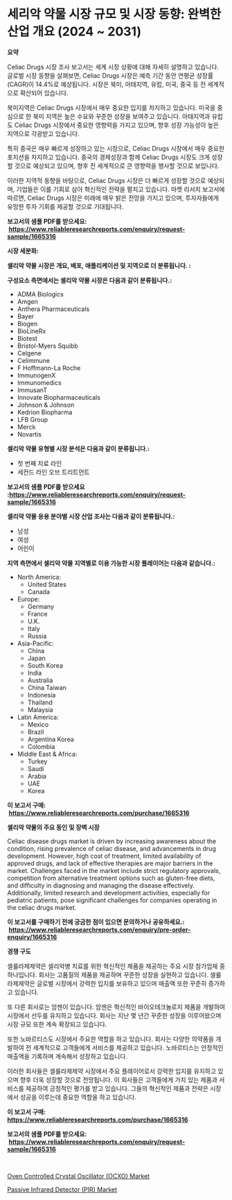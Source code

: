 <p><h1>세리악 약물 시장 규모 및 시장 동향: 완벽한 산업 개요 (2024 ~ 2031)</h1></p><p><strong>요약</strong></p>
<p><p>Celiac Drugs 시장 조사 보고서는 세계 시장 상황에 대해 자세히 설명하고 있습니다. 글로벌 시장 동향을 살펴보면, Celiac Drugs 시장은 예측 기간 동안 연평균 성장률(CAGR)이 14.4%로 예상됩니다. 시장은 북미, 아태지역, 유럽, 미국, 중국 등 전 세계적으로 확산되어 있습니다.</p><p>북미지역은 Celiac Drugs 시장에서 매우 중요한 입지를 차지하고 있습니다. 미국을 중심으로 한 북미 지역은 높은 수요와 꾸준한 성장을 보여주고 있습니다. 아태지역과 유럽도 Celiac Drugs 시장에서 중요한 영향력을 가지고 있으며, 향후 성장 가능성이 높은 지역으로 각광받고 있습니다.</p><p>특히 중국은 매우 빠르게 성장하고 있는 시장으로, Celiac Drugs 시장에서 매우 중요한 포지션을 차지하고 있습니다. 중국의 경제성장과 함께 Celiac Drugs 시장도 크게 성장할 것으로 예상되고 있으며, 향후 전 세계적으로 큰 영향력을 행사할 것으로 보입니다.</p><p>이러한 지역적 동향을 바탕으로, Celiac Drugs 시장은 더 빠르게 성장할 것으로 예상되며, 기업들은 이를 기회로 삼아 혁신적인 전략을 펼치고 있습니다. 마켓 리서치 보고서에 따르면, Celiac Drugs 시장은 미래에 매우 밝은 전망을 가지고 있으며, 투자자들에게 유망한 투자 기회를 제공할 것으로 기대됩니다.</p></p>
<p><strong>보고서의 샘플 PDF를 받으세요: &nbsp;<a href="https://www.reliableresearchreports.com/enquiry/request-sample/1665316">https://www.reliableresearchreports.com/enquiry/request-sample/1665316</a></strong></p>
<p><strong>시장 세분화:</strong></p>
<p><strong> 셀리악 약물 시장은 개요, 배포, 애플리케이션 및 지역으로 더 분류됩니다. :</strong></p>
<p><strong>구성요소 측면에서는 셀리악 약물 시장은 다음과 같이 분류됩니다.:</strong></p>
<p><ul><li>ADMA Biologics</li><li>Amgen</li><li>Anthera Pharmaceuticals</li><li>Bayer</li><li>Biogen</li><li>BioLineRx</li><li>Biotest</li><li>Bristol-Myers Squibb</li><li>Celgene</li><li>Celimmune</li><li>F Hoffmann-La Roche</li><li>ImmunogenX</li><li>Immunomedics</li><li>ImmusanT</li><li>Innovate Biopharmaceuticals</li><li>Johnson & Johnson</li><li>Kedrion Biopharma</li><li>LFB Group</li><li>Merck</li><li>Novartis</li></ul></p>
<p><strong> 셀리악 약물 유형별 시장 분석은 다음과 같이 분류됩니다.:</strong></p>
<p><ul><li>첫 번째 치료 라인</li><li>세컨드 라인 오브 트리트먼트</li></ul></p>
<p><strong>보고서의 샘플 PDF를 받으세요 :<a href="https://www.reliableresearchreports.com/enquiry/request-sample/1665316">https://www.reliableresearchreports.com/enquiry/request-sample/1665316</a></strong></p>
<p><strong> 셀리악 약물 응용 분야별 시장 산업 조사는 다음과 같이 분류됩니다.:</strong></p>
<p><ul><li>남성</li><li>여성</li><li>어린이</li></ul></p>
<p><strong>지역 측면에서 셀리악 약물 지역별로 이용 가능한 시장 플레이어는 다음과 같습니다.:</strong></p>
<p><ul>
    <li>
        North America:
        <ul>
            <li>United States</li>
            <li>Canada</li>
        </ul>
    </li>
    <li>
        Europe:
        <ul>
            <li>Germany</li>
            <li>France</li>
            <li>U.K.</li>
            <li>Italy</li>
            <li>Russia</li>
        </ul>
    </li>
    <li>
        Asia-Pacific:
        <ul>
            <li>China</li>
            <li>Japan</li>
            <li>South Korea</li>
            <li>India</li>
            <li>Australia</li>
            <li>China Taiwan</li>
            <li>Indonesia</li>
            <li>Thailand</li>
            <li>Malaysia</li>
        </ul>
    </li>
    <li>
        Latin America:
        <ul>
            <li>Mexico</li>
            <li>Brazil</li>
            <li>Argentina Korea</li>
            <li>Colombia</li>
        </ul>
    </li>
    <li>
        Middle East & Africa:
        <ul>
            <li>Turkey</li>
            <li>Saudi</li>
            <li>Arabia</li>
            <li>UAE</li>
            <li>Korea</li>
        </ul>
    </li>
    </ul></p>
<p><strong>이 보고서 구매: &nbsp;<a href="https://www.reliableresearchreports.com/purchase/1665316">https://www.reliableresearchreports.com/purchase/1665316</a></strong></p>
<p><strong>셀리악 약물의 주요 동인 및 장벽 시장</strong></p>
<p><p>Celiac disease drugs market is driven by increasing awareness about the condition, rising prevalence of celiac disease, and advancements in drug development. However, high cost of treatment, limited availability of approved drugs, and lack of effective therapies are major barriers in the market. Challenges faced in the market include strict regulatory approvals, competition from alternative treatment options such as gluten-free diets, and difficulty in diagnosing and managing the disease effectively. Additionally, limited research and development activities, especially for pediatric patients, pose significant challenges for companies operating in the celiac drugs market.</p></p>
<p><strong>이 보고서를 구매하기 전에 궁금한 점이 있으면 문의하거나 공유하세요.: &nbsp;<a href="https://www.reliableresearchreports.com/enquiry/pre-order-enquiry/1665316">https://www.reliableresearchreports.com/enquiry/pre-order-enquiry/1665316</a></strong></p>
<p><strong>경쟁 구도</strong></p>
<p><p>셀룰라제제약은 셀리악병 치료를 위한 혁신적인 제품을 제공하는 주요 시장 참가업체 중 하나입니다. 회사는 고품질의 제품을 제공하며 꾸준한 성장을 실현하고 있습니다. 셀룰라제제약은 글로벌 시장에서 강력한 입지를 보유하고 있으며 매출액 또한 꾸준히 증가하고 있습니다.</p><p>또 다른 회사로는 암젠이 있습니다. 암젠은 혁신적인 바이오테크놀로지 제품을 개발하여 시장에서 선두를 유지하고 있습니다. 회사는 지난 몇 년간 꾸준한 성장을 이루어왔으며 시장 규모 또한 계속 확장되고 있습니다.</p><p>또한 노바르티스도 시장에서 주요한 역할을 하고 있습니다. 회사는 다양한 의약품을 개발하여 전 세계적으로 고객들에게 서비스를 제공하고 있습니다. 노바르티스는 안정적인 매출액을 기록하며 계속해서 성장하고 있습니다.</p><p>이러한 회사들은 셀룰라제제약 시장에서 주요 플레이어로서 강력한 입지를 유지하고 있으며 향후 더욱 성장할 것으로 전망됩니다. 이 회사들은 고객들에게 가치 있는 제품과 서비스를 제공하여 긍정적인 평가를 받고 있습니다. 그들의 혁신적인 제품과 전략은 시장에서 성공을 이루는데 중요한 역할을 하고 있습니다.</p></p>
<p><strong>이 보고서 구매: &nbsp; <a href="https://www.reliableresearchreports.com/purchase/1665316">https://www.reliableresearchreports.com/purchase/1665316</a></strong></p>
<p><strong>보고서의 샘플 PDF를 받으세요: &nbsp;<a href="https://www.reliableresearchreports.com/enquiry/request-sample/1665316">https://www.reliableresearchreports.com/enquiry/request-sample/1665316</a></strong><strong></strong></p>
<p>&nbsp;</p>
<p><p><a href="https://github.com/seekum/Market-Research-Report-List-2/blob/main/oven-controlled-crystal-oscillator-ocxo-market.md">Oven Controlled Crystal Oscillator (OCXO) Market</a></p><p><a href="https://github.com/nancykennedykellievqfqt2/Market-Research-Report-List-1/blob/main/passive-infrared-detector-pir-market.md">Passive Infrared Detector (PIR) Market</a></p></p>